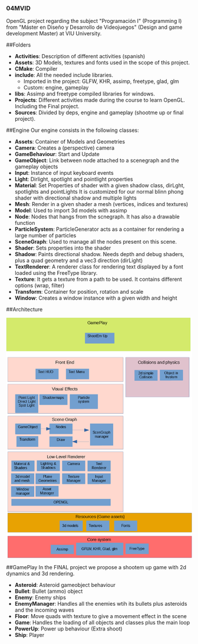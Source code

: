 ### 04MVID
OpenGL project regarding the subject "Programación I" (Programming I) from "Máster en Diseño y Desarrollo de Videojuegos" (Design and game development Master) at VIU University.

##Folders
- **Activities**: Description of different activities (spanish)
- **Assets**: 3D Models, textures and fonts used in the scope of this project.
- **CMake**: Compiler
- **include**: All the needed include libraries.
	- Imported in the project: GLFW, KHR, assimp, freetype, glad, glm
	- Custom: engine, gameplay
- **libs**: Assimp and freetype compiled libraries for windows.
- **Projects**: Different activities made during the course to learn OpenGL. Including the Final project.
- **Sources**: Divided by deps, engine and gameplay (shootme up or final project).

##Engine
Our engine consists in the following classes:
- **Assets**: Container of Models and Geometries
- **Camera**: Creates a (perspective) camera
- **GameBehaviour**: Start and Update
- **GameObject**:  Link between node attached to a scenegraph and the gameplay objects
- **Input**:  Instance of input keyboard events
- **Light**: Dirlight, spotlight and pointlight properties
- **Material**: Set Properties of shader with a given shadow class, dirLght, spotlights and pointLights
It is customized for our normal blinn phong shader with directional shadow and multiple lights
- **Mesh**: Render in a given shader a mesh (vertices, indices and textures)
- **Model**: Used to import 3d models with assimp
- **Node**: Nodes that hangs from the scnegraph. It has also a drawable function
- **ParticleSystem**: ParticleGenerator acts as a container for rendering a large number of  particles
- **SceneGraph**: Used to manage all the nodes present on this scene.
- **Shader**: Sets properties into the shader
- **Shadow**: Paints directional shadow. Needs depth and debug shaders, plus a quad geometry and a vec3 direction (dirLight)
- **TextRenderer**: A renderer class for rendering text displayed by a font loaded using the FreeType library.
- **Texture**: It gets a texture from a path to be used. It contains different options (wrap, filter)
- **Transform**: Container for position, rotation and scale
- **Window**: Creates a window instance with a given width and height

##Architecture

![alt text](https://github.com/joanbx/03_04MVID/blob/develop/Architecture.png)

##GamePlay
In the FINAL project we propose a shootem up game with 2d dynamics and 3d rendering.
- **Asteroid**: Asteroid gameobject behaviour
- **Bullet**: Bullet (ammo) object
- **Enemy**: Enemy ships
- **EnemyManager**: Handles all the enemies wtih its bullets plus asteroids and the incoming waves
- **Floor**: Move quads with texture to give a movement effect in the scene
- **Game**: Handles the loading of all objects and classes plus the main loop
- **PowerUp**: Power up behaviour (Extra shoot)
- **Ship**: Player
